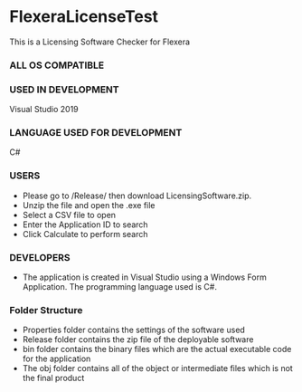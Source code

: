 # FlexeraLicenseTest
This is a Licensing Software Checker for Flexera

### ALL OS COMPATIBLE

### USED IN DEVELOPMENT
Visual Studio 2019

### LANGUAGE USED FOR DEVELOPMENT
C#

### USERS
- Please go to /Release/ then download LicensingSoftware.zip.
- Unzip the file and open the .exe file
- Select a CSV file to open
- Enter the Application ID to search
- Click Calculate to perform search

### DEVELOPERS
- The application is created in Visual Studio using a Windows Form Application. The programming language used is C#.

### Folder Structure
- Properties folder contains the settings of the software used
- Release folder contains the zip file of the deployable software
- bin folder contains the binary files which are the actual executable code for the application
- The obj folder contains all of the object or intermediate files which is not the final product
